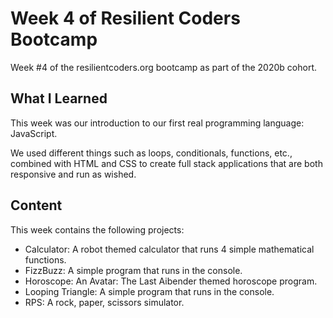 # Week 4 of Resilient Coders Bootcamp
Week #4 of the resilientcoders.org bootcamp as part of the 2020b cohort.

## What I Learned
This week was our introduction to our first real programming language: JavaScript.

We used different things such as loops, conditionals, functions, etc., combined with HTML and CSS to create full stack applications that are both responsive and run as wished.

## Content
This week contains the following projects:
* Calculator: A robot themed calculator that runs 4 simple mathematical functions.
* FizzBuzz: A simple program that runs in the console.
* Horoscope: An Avatar: The Last Aibender themed horoscope program.
* Looping Triangle: A simple program that runs in the console.
* RPS: A rock, paper, scissors simulator.
